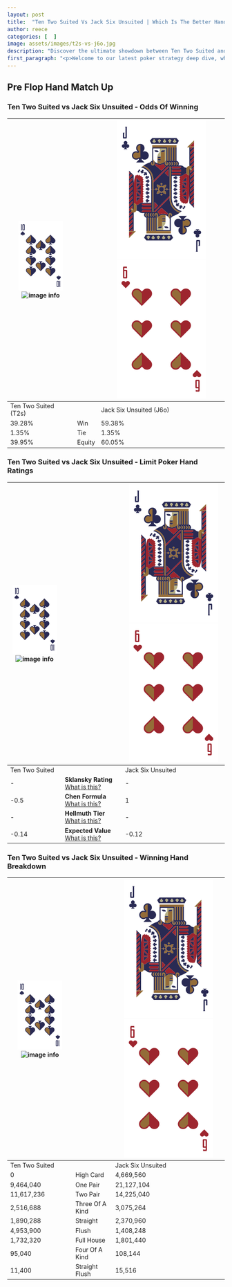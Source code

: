 ```yaml
---
layout: post
title:  "Ten Two Suited Vs Jack Six Unsuited | Which Is The Better Hand In Poker? A Complete Guide"
author: reece
categories: [  ]
image: assets/images/t2s-vs-j6o.jpg
description: "Discover the ultimate showdown between Ten Two Suited and Jack Six Unsuited in poker! Uncover the odds, strategies, and scenarios where one hand triumphs over the other. Get ready to up your poker game with this thrilling analysis."
first_paragraph: "<p>Welcome to our latest poker strategy deep dive, where we're pitting two distinct hands against each other in a high-stakes showdown: Ten Two Suited vs Jack Six Unsuited.</p><p>In the dynamic world of poker, every decision counts, and knowing which hand holds the upper hand is key to your success at the table.</p><p>In this article, we'll dissect these two hands, explore the scenarios where one dominates the other, and equip you with the knowledge to make strategic choices that can tip the odds in your favor.</p><p>Get ready to unravel the intriguing dynamics of these poker hands and elevate your game to new heights.</p>"
---
```




[comment]: # (sp0)

## Pre Flop Hand Match Up

<div class="table hand-ratings" markdown="1"> 



### Ten Two Suited vs Jack Six Unsuited - Odds Of Winning


    
| ![image info](assets/images/hand1/T.png) ![image info](assets/images/hand1/2s.png) |  | ![image info](assets/images/hand2/J.png) ![image info](assets/images/hand2/6o.png) |
| -------- | -------- | -------- |
| Ten Two Suited (T2s) |  | Jack Six Unsuited (J6o) |
| 39.28% | Win | 59.38% |
| 1.35% | Tie | 1.35% |
| 39.95% | Equity | 60.05% |




[comment]: # (sp1)



### Ten Two Suited vs Jack Six Unsuited - Limit Poker Hand Ratings


    
| ![image info](assets/images/hand1/T.png) ![image info](assets/images/hand1/2s.png) |  | ![image info](assets/images/hand2/J.png) ![image info](assets/images/hand2/6o.png) |
| -------- | -------- | -------- |
| Ten Two Suited |  | Jack Six Unsuited |
| - | **Sklansky Rating** [What is this?](/sklansky-rating-explained) | - |
| -0.5 | **Chen Formula** [What is this?](/chen-formula-explained) | 1 |
| - | **Hellmuth Tier** [What is this?](/Hellmuth-tier-explained) | - |
| -0.14 | **Expected Value** [What is this?](/expected-value-explained) | -0.12 |




[comment]: # (sp2)



### Ten Two Suited vs Jack Six Unsuited - Winning Hand Breakdown


    
| ![image info](assets/images/hand1/T.png) ![image info](assets/images/hand1/2s.png) |  | ![image info](assets/images/hand2/J.png) ![image info](assets/images/hand2/6o.png) |
| -------- | -------- | -------- |
| Ten Two Suited |  | Jack Six Unsuited |
| 0 | High Card | 4,669,560 |
| 9,464,040 | One Pair | 21,127,104 |
| 11,617,236 | Two Pair | 14,225,040 |
| 2,516,688 | Three Of A Kind | 3,075,264 |
| 1,890,288 | Straight | 2,370,960 |
| 4,953,900 | Flush | 1,408,248 |
| 1,732,320 | Full House | 1,801,440 |
| 95,040 | Four Of A Kind | 108,144 |
| 11,400 | Straight Flush | 15,516 |




[comment]: # (sp3)



</div>

[comment]: # (sp4)



[comment]: # (sp5)

